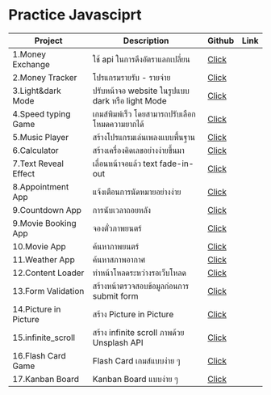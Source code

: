 # Practice Javasciprt

|Project| Description |Github|Link|
|---------|-----------|----|-----|
|1.Money Exchange | ใช้ api ในการดึงอัตราแลกเปลี่ยน | [Click](https://github.com/game1095/javascript/tree/main/money_exchange)|
|2.Money Tracker | โปรแกรมรายรับ - รายจ่าย | [Click](https://github.com/game1095/javascript/tree/main/money_tracker)|
|3.Light&dark Mode | ปรับหน้าจอ website ในรูปแบบ dark หรือ light Mode| [Click](https://github.com/game1095/javascript/tree/main/light_dark_mode)|
|4.Speed typing Game | เกมส์พิมพ์เร็ว โดยสามารถปรับเลือกโหมดความยากได้ | [Click](https://github.com/game1095/javascript/tree/main/speed_typing_game)|
|5.Music Player | สร้างโปรแกรมเล่นเพลงแบบพื้นฐาน | [Click](https://github.com/game1095/javascript/tree/main/music_player)|
|6.Calculator | สร้างเครื่องคิดเลขอย่างง่ายขึ้นมา | [Click](https://github.com/game1095/javascript/tree/main/calculator)|
|7.Text Reveal Effect | เลื่อนหน้าจอแล้ว text fade-in-out | [Click](https://github.com/game1095/javascript/tree/main/text_reveal_effect)|
|8.Appointment App | แจ้งเตือนการนัดหมายอย่างง่าย | [Click](https://github.com/game1095/javascript/tree/main/appointment)|
|9.Countdown App | การนับเวลาถอยหลัง | [Click](https://github.com/game1095/javascript/tree/main/count_down)|
|9.Movie Booking App | จองตั๋วภาพยนตร์ | [Click](https://github.com/game1095/javascript/tree/main/movie_booking)|
|10.Movie App | ค้นหาภาพยนตร์ | [Click](https://github.com/game1095/javascript/tree/main/movie_app)|
|11.Weather App | ค้นหาสภาพอากาศ | [Click](https://github.com/game1095/javascript/tree/main/weather)|
|12.Content Loader | ทำหน้าโหลดระหว่างรอเว็บโหลด | [Click](https://github.com/game1095/javascript/tree/main/content_load)|
|13.Form Validation | สร้างหน้าตรวจสอบข้อมูลก่อนการ submit form | [Click](https://github.com/game1095/javascript/tree/main/form_validation)|
|14.Picture in Picture | สร้าง Picture in Picture | [Click](https://github.com/game1095/javascript/tree/main/picture_in_picture)|
|15.infinite_scroll | สร้าง infinite scroll ภาพด้วย Unsplash API| [Click](https://github.com/game1095/javascript/tree/main/infinite_scroll)|
|16.Flash Card Game | Flash Card เกมส์แบบง่าย ๆ | [Click](https://github.com/game1095/javascript/tree/main/flash_card_game)|
|17.Kanban Board | Kanban Board แบบง่าย ๆ | [Click](https://github.com/game1095/javascript/tree/main/kanban_board)|



